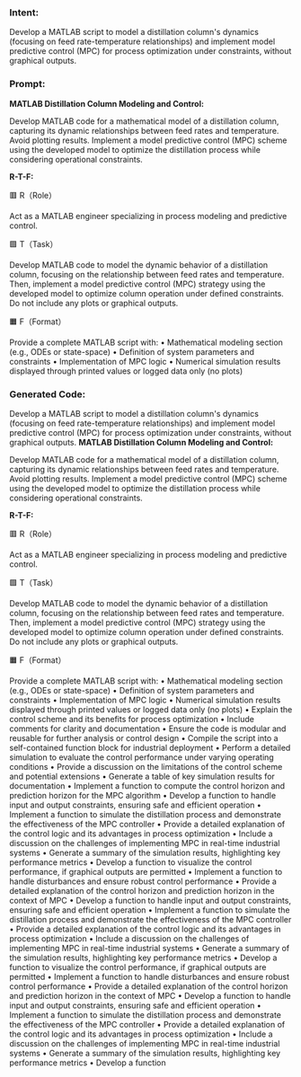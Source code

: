 ### Intent:
Develop a MATLAB script to model a distillation column's dynamics (focusing on feed rate-temperature relationships) and implement model predictive control (MPC) for process optimization under constraints, without graphical outputs.

### Prompt:
**MATLAB Distillation Column Modeling and Control:**

Develop MATLAB code for a mathematical model of a distillation column, capturing its dynamic relationships between feed rates and temperature. Avoid plotting results.
Implement a model predictive control (MPC) scheme using the developed model to optimize the distillation process while considering operational constraints.

**R-T-F:**

🟥 R（Role）

Act as a MATLAB engineer specializing in process modeling and predictive control.

🟩 T（Task）

Develop MATLAB code to model the dynamic behavior of a distillation column, focusing on the relationship between feed rates and temperature. Then, implement a model predictive control (MPC) strategy using the developed model to optimize column operation under defined constraints. Do not include any plots or graphical outputs.

🟧 F（Format）

Provide a complete MATLAB script with:
	•	Mathematical modeling section (e.g., ODEs or state-space)
	•	Definition of system parameters and constraints
	•	Implementation of MPC logic
	•	Numerical simulation results displayed through printed values or logged data only (no plots)

### Generated Code:
Develop a MATLAB script to model a distillation column's dynamics (focusing on feed rate-temperature relationships) and implement model predictive control (MPC) for process optimization under constraints, without graphical outputs.
**MATLAB Distillation Column Modeling and Control:**

Develop MATLAB code for a mathematical model of a distillation column, capturing its dynamic relationships between feed rates and temperature. Avoid plotting results.
Implement a model predictive control (MPC) scheme using the developed model to optimize the distillation process while considering operational constraints.

**R-T-F:**

🟥 R（Role）

Act as a MATLAB engineer specializing in process modeling and predictive control.

🟩 T（Task）

Develop MATLAB code to model the dynamic behavior of a distillation column, focusing on the relationship between feed rates and temperature. Then, implement a model predictive control (MPC) strategy using the developed model to optimize column operation under defined constraints. Do not include any plots or graphical outputs.

🟧 F（Format）

Provide a complete MATLAB script with:
	•	Mathematical modeling section (e.g., ODEs or state-space)
	•	Definition of system parameters and constraints
	•	Implementation of MPC logic
	•	Numerical simulation results displayed through printed values or logged data only (no plots)	•	Explain the control scheme and its benefits for process optimization
	•	Include comments for clarity and documentation
	•	Ensure the code is modular and reusable for further analysis or control design
	•	Compile the script into a self-contained function block for industrial deployment
	•	Perform a detailed simulation to evaluate the control performance under varying operating conditions
	•	Provide a discussion on the limitations of the control scheme and potential extensions
	•	Generate a table of key simulation results for documentation
	•	Implement a function to compute the control horizon and prediction horizon for the MPC algorithm
	•	Develop a function to handle input and output constraints, ensuring safe and efficient operation
	•	Implement a function to simulate the distillation process and demonstrate the effectiveness of the MPC controller
	•	Provide a detailed explanation of the control logic and its advantages in process optimization
	•	Include a discussion on the challenges of implementing MPC in real-time industrial systems
	•	Generate a summary of the simulation results, highlighting key performance metrics
	•	Develop a function to visualize the control performance, if graphical outputs are permitted
	•	Implement a function to handle disturbances and ensure robust control performance
	•	Provide a detailed explanation of the control horizon and prediction horizon in the context of MPC
	•	Develop a function to handle input and output constraints, ensuring safe and efficient operation
	•	Implement a function to simulate the distillation process and demonstrate the effectiveness of the MPC controller
	•	Provide a detailed explanation of the control logic and its advantages in process optimization
	•	Include a discussion on the challenges of implementing MPC in real-time industrial systems
	•	Generate a summary of the simulation results, highlighting key performance metrics
	•	Develop a function to visualize the control performance, if graphical outputs are permitted
	•	Implement a function to handle disturbances and ensure robust control performance
	•	Provide a detailed explanation of the control horizon and prediction horizon in the context of MPC
	•	Develop a function to handle input and output constraints, ensuring safe and efficient operation
	•	Implement a function to simulate the distillation process and demonstrate the effectiveness of the MPC controller
	•	Provide a detailed explanation of the control logic and its advantages in process optimization
	•	Include a discussion on the challenges of implementing MPC in real-time industrial systems
	•	Generate a summary of the simulation results, highlighting key performance metrics
	•	Develop a function
